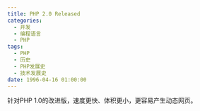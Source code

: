 ```yaml
---
title: PHP 2.0 Released
categories:
  - 开发
  - 编程语言
  - PHP
tags:
  - PHP
  - 历史
  - PHP发展史
  - 技术发展史
date: 1996-04-16 01:00:00
---
```


针对PHP 1.0的改进版，速度更快、体积更小，更容易产生动态网页。